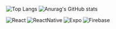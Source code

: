 
![Top Langs](https://github-readme-stats-sigma-henna-54.vercel.app/api/top-langs/?username=X-Marosi&count_private=true&hide&layout=compact&theme=github_dark&hide_border=true&title_color=a2d2ff&icon_color=cdb4db&text_color=eee&text_bold=true)
![Anurag's GitHub stats](https://github-readme-stats-sigma-henna-54.vercel.app/api?username=X-Marosi&count_private=true&show_icons=true&theme=github_dark&hide_border=true&title_color=a2d2ff&icon_color=a2d2ff&text_color=ffcdb2&custom_title=GitHub Stats&hide_title=true)

<img src="https://img.shields.io/badge/React-20232A?style=for-the-badge&logo=react&logoColor=61DAFB" alt="React" /> <img src="https://img.shields.io/badge/React_Native-20232A?style=for-the-badge&logo=react&logoColor=33ccff" alt="ReactNative" /> <img src="https://img.shields.io/badge/Expo-1B1F23?style=for-the-badge&logo=expo&logoColor=white" alt="Expo" /> <img src="https://img.shields.io/badge/firebase-ffba28?style=for-the-badge&logo=firebase&logoColor=black" alt="Firebase" />
<!--**X-Marosi/X-Marosi** is a ✨ _special_ ✨ repository because its `README.md` (this file) appears on your GitHub profile.
## Hi there 👋
Here are some ideas to get you started:

cdb4db
- 🔭 I’m currently working on ...
- 🌱 I’m currently learning ...
- 👯 I’m looking to collaborate on ...
- 🤔 I’m looking for help with ...
- 💬 Ask me about ...
- 📫 How to reach me: ...
- 😄 Pronouns: ...
- ⚡ Fun fact: ...
-->
